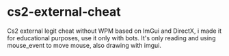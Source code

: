 # cs2-external-cheat
Cs2 external legit cheat without WPM based on ImGui and DirectX, i made it for educational purposes, use it only with bots.  It's only reading and using mouse_event to move mouse, also drawing with imgui.
